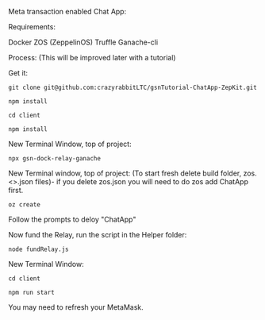 Meta transaction enabled Chat App: 

Requirements: 

Docker
ZOS  (ZeppelinOS)
Truffle
Ganache-cli

Process: (This will be improved later with a tutorial)

Get it: 

`git clone git@github.com:crazyrabbitLTC/gsnTutorial-ChatApp-ZepKit.git`

`npm install`

`cd client`

`npm install`

New Terminal Window, top of project:


`npx gsn-dock-relay-ganache`
 
New Terminal window, top of project: (To start fresh delete build folder, zos.<<network>>.json files)- if you delete zos.json you will need to do zos add ChatApp first. 

`oz create`

Follow the prompts to deloy "ChatApp"

Now fund the Relay, run the script in the Helper folder: 

`node fundRelay.js`

New Terminal Window: 

`cd client`

`npm run start`

You may need to refresh your MetaMask. 
